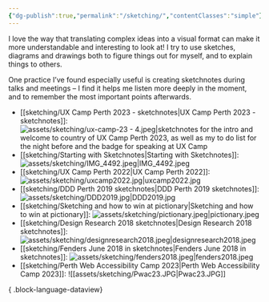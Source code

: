 ```yaml
---
{"dg-publish":true,"permalink":"/sketching/","contentClasses":"simple"}
---
```


I love the way that translating complex ideas into a visual format can make it more understandable and interesting to look at! I try to use sketches, diagrams and drawings both to figure things out for myself, and to explain things to others.

One practice I’ve found especially useful is creating sketchnotes during talks and meetings – I find it helps me listen more deeply in the moment, and to remember the most important points afterwards.
- [[sketching/UX Camp Perth 2023 - sketchnotes\|UX Camp Perth 2023 - sketchnotes]]: ![assets/sketching/ux-camp-23 - 4.jpeg|sketchnotes for the intro and welcome to country of UX Camp Perth 2023, as well as my to do list for the night before and the badge for speaking at UX Camp](/img/user/assets/sketching/ux-camp-23%20-%204.jpeg)
- [[sketching/Starting with Sketchnotes\|Starting with Sketchnotes]]: ![assets/sketching/IMG_4492.jpeg|IMG_4492.jpeg](/img/user/assets/sketching/IMG_4492.jpeg)
- [[sketching/UX Camp Perth 2022\|UX Camp Perth 2022]]: ![assets/sketching/uxcamp2022.jpg|uxcamp2022.jpg](/img/user/assets/sketching/uxcamp2022.jpg)
- [[sketching/DDD Perth 2019 sketchnotes\|DDD Perth 2019 sketchnotes]]: ![assets/sketching/DDD2019.jpg|DDD2019.jpg](/img/user/assets/sketching/DDD2019.jpg)
- [[sketching/Sketching and how to win at pictionary\|Sketching and how to win at pictionary]]: ![assets/sketching/pictionary.jpeg|pictionary.jpeg](/img/user/assets/sketching/pictionary.jpeg)
- [[sketching/Design Research 2018 sketchnotes\|Design Research 2018 sketchnotes]]: ![assets/sketching/designresearch2018.jpeg|designresearch2018.jpeg](/img/user/assets/sketching/designresearch2018.jpeg)
- [[sketching/Fenders June 2018 in sketchnotes\|Fenders June 2018 in sketchnotes]]: ![assets/sketching/fenders2018.jpeg|fenders2018.jpeg](/img/user/assets/sketching/fenders2018.jpeg)
- [[sketching/Perth Web Accessibility Camp 2023\|Perth Web Accessibility Camp 2023]]: ![[assets/sketching/Pwac23.JPG|Pwac23.JPG]]

{ .block-language-dataview}
